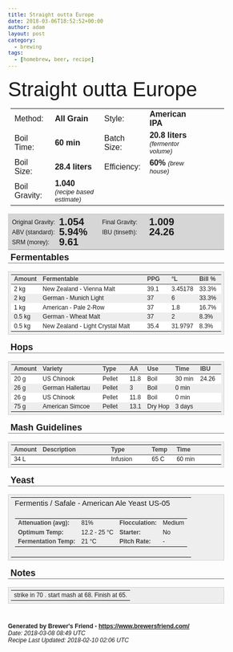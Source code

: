 ```yaml
---
title: Straight outta Europe
date: 2018-03-06T18:52:52+00:00
author: adam
layout: post
category:
  - brewing
tags:
  - [homebrew, beer, recipe]
---
```


<body style="font: 14px MuseoSans500, Helvetica, Arial, sans-serif; font-size: 12px;">
<h3 style="font-size: 40px; font-weight: normal; line-height: 110%; padding: 5px 0 0 0; margin: 0;">Straight outta Europe</h3>
<div style="font-size: 16px; font-weight: normal; padding: 0 0 0 5px;">
<table><tr>
<td>Method:</td><td><b>All Grain</b></td>
<td>Style:</td><td><b>American IPA</b></td>
</tr><tr>
<td>Boil Time:</td><td><b>60 min</b></td>
<td>Batch Size:</td><td><b>20.8 liters</b> <span style='font-size: 0.8em; font-style: italic;'>(fermentor volume)</span></td>
</tr><tr>
<td>Boil Size:</td><td><b>28.4 liters</b></td>
<td>Efficiency:</td><td><b>60%</b> <span style='font-size: 0.8em; font-style: italic;'>(brew house)</span></td>
</tr><tr>
<td>Boil Gravity:</td><td><b>1.040</b> <span style='font-size: 0.8em; font-style: italic;'>(recipe based estimate)</span></td>
<td>&nbsp;</td><td>&nbsp;</td><td>&nbsp;</td><td>&nbsp;</td></tr></table>

</div>
<div style="width: 100%; min-width: 320px; max-width: 960px;">
<div style="display: inline-block; width: 100%; padding: 5px 0px 5px 0px; background: #D6D6D6; border-bottom: #8E8E8E 1px solid; border-top: #C8C8C8 1px solid;">  
<div style="display: block; float: left; width: 180px;"><span style="display: block; float: left; margin: 4px 4px 0 8px; width: 90px;">Original Gravity:</span> 
<span style="display: block; font-size: 20px; float: left; line-height: 100%; font-weight: bold; width: 75px;">1.054</span></div> 
<div style="display: block; float: left; width: 180px;"><span style="display: block; float: left; margin: 4px 4px 0 8px; width: 90px;">Final Gravity:</span> 
<span style="display: block; font-size: 20px; float: left; line-height: 100%; font-weight: bold; width: 75px;">1.009</span></div> 
<div style="display: block; float: left; width: 180px;"><span style="display: block; float: left; margin: 4px 4px 0 8px; width: 90px;">ABV (standard):</span> 
<span style="display: block; font-size: 20px; float: left; line-height: 100%; font-weight: bold; width: 75px;">5.94%</span></div> 
<div style="display: block; float: left; width: 180px;"><span style="display: block; float: left; margin: 4px 4px 0 8px; width: 90px;">IBU (tinseth):</span> 
<span style="display: block; font-size: 20px; float: left; line-height: 100%; font-weight: bold; width: 75px;">24.26</span></div> 
<div style="display: block; float: left; width: 180px;"><span style="display: block; float: left; margin: 4px 4px 0 8px; width: 90px;">SRM (morey):</span> 
<span style="display: block; font-size: 20px; float: left; line-height: 100%; font-weight: bold; width: 75px;">9.61</span></div> 
<div style="clear: both;"></div>
</div>
<div style="border-bottom: #777 1px solid; font-size: 18px; font-weight: bold; padding: 5px 5px 0 5px; margin: 0 0 5px 0; text-align: left;">Fermentables</div>
<table cellspacing="0" cellpadding="4" style="margin-bottom: 10px; background-color: #EEE; border: #D2D2D2 1px solid; width: 100%; border-spacing: 0px 0px; padding: 5px; text-align: left;">
	<tr style="font-size: 12px;">
		<td style="border-bottom: #424242 1px solid; text-align: left; font-weight: bold; color: #424242;" width="10%">
			Amount
		</td>
		<td style="border-bottom: #424242 1px solid; text-align: left; font-weight: bold; color: #424242;" width="54%">
			Fermentable
		</td>
		<td style="border-bottom: #424242 1px solid; text-align: left; font-weight: bold; color: #424242;" width="12%">
			PPG
		</td>
		<td style="border-bottom: #424242 1px solid; text-align: left; font-weight: bold; color: #424242;" width="12%">
			&deg;L
		</td>
		<td style="border-bottom: #424242 1px solid; text-align: left; font-weight: bold; color: #424242;" width="12%">
			Bill %
		</td>
	</tr>
<tr style="font-size: 12px; background: #ffffff;"><td>2 kg</td><td>New Zealand - Vienna Malt</td><td>39.1</td><td>3.45178</td><td>33.3%</td>
		</tr><tr style="font-size: 12px;"><td>2 kg</td><td>German - Munich Light</td><td>37</td><td>6</td><td>33.3%</td>
		</tr><tr style="font-size: 12px; background: #ffffff;"><td>1 kg</td><td>American - Pale 2-Row</td><td>37</td><td>1.8</td><td>16.7%</td>
		</tr><tr style="font-size: 12px;"><td>0.5 kg</td><td>German - Wheat Malt</td><td>37</td><td>2</td><td>8.3%</td>
		</tr><tr style="font-size: 12px; background: #ffffff;"><td>0.5 kg</td><td>New Zealand - Light Crystal Malt</td><td>35.4</td><td>31.9797</td><td>8.3%</td>
		</tr></table>
<div style="border-bottom: #777 1px solid; font-size: 18px; font-weight: bold; padding: 5px 5px 0 5px; margin: 0 0 5px 0; text-align: left;">Hops</div>
<table cellspacing="0" cellpadding="4" style="margin-bottom: 10px; background-color: #EEE; border: #D2D2D2 1px solid; width: 100%; border-spacing: 0px 0px; padding: 5px; text-align: left;">
	<tr style="font-size: 12px;">
		<td style="border-bottom: #424242 1px solid; text-align: left; font-weight: bold; color: #424242;" width="10%">
			Amount
		</td>
		<td style="border-bottom: #424242 1px solid; text-align: left; font-weight: bold; color: #424242;" width="34%">
			Variety
		</td>
		<td style="border-bottom: #424242 1px solid; text-align: left; font-weight: bold; color: #424242;" width="14%">
			Type
		</td>
		<td style="border-bottom: #424242 1px solid; text-align: left; font-weight: bold; color: #424242;" width="6%">
			AA
		</td>
		<td style="border-bottom: #424242 1px solid; text-align: left; font-weight: bold; color: #424242;" width="12%">
			Use
		</td>
		<td style="border-bottom: #424242 1px solid; text-align: left; font-weight: bold; color: #424242;" width="12%">
			Time
		</td>
		<td style="border-bottom: #424242 1px solid; text-align: left; font-weight: bold; color: #424242;" width="12%">
			IBU
		</td>
	</tr>
<tr style="font-size: 12px; background: #ffffff;"><td>20 g</td><td>US Chinook</td><td>Pellet</td><td>11.8</td><td><span style='white-space: nowrap;'>Boil</span></td><td><span style='white-space: nowrap;'>30 min</span></td><td>24.26</td>
			</tr><tr style="font-size: 12px;"><td>26 g</td><td>German Hallertau</td><td>Pellet</td><td>3</td><td><span style='white-space: nowrap;'>Boil</span></td><td><span style='white-space: nowrap;'>0 min</span></td><td></td>
			</tr><tr style="font-size: 12px; background: #ffffff;"><td>26 g</td><td>US Chinook</td><td>Pellet</td><td>11.8</td><td><span style='white-space: nowrap;'>Boil</span></td><td><span style='white-space: nowrap;'>0 min</span></td><td></td>
			</tr><tr style="font-size: 12px;"><td>75 g</td><td>American Simcoe</td><td>Pellet</td><td>13.1</td><td><span style='white-space: nowrap;'>Dry Hop</span></td><td><span style='white-space: nowrap;'>3 days</span></td><td></td>
			</tr></table>
<div style="border-bottom: #777 1px solid; font-size: 18px; font-weight: bold; padding: 5px 5px 0 5px; margin: 0 0 5px 0; text-align: left;">Mash Guidelines</div>
<table cellspacing="0" cellpadding="4" style="margin-bottom: 10px; background-color: #EEE; border: #D2D2D2 1px solid; width: 100%; border-spacing: 0px 0px; padding: 5px; text-align: left;">
	<tr style="font-size: 12px;">
		<td style="border-bottom: #424242 1px solid; text-align: left; font-weight: bold; color: #424242;" width="10%">
			Amount
		</td>
		<td style="border-bottom: #424242 1px solid; text-align: left; font-weight: bold; color: #424242;" width="34%">
			Description
		</td>
		<td style="border-bottom: #424242 1px solid; text-align: left; font-weight: bold; color: #424242;" width="20%">
			Type
		</td>
		<td style="border-bottom: #424242 1px solid; text-align: left; font-weight: bold; color: #424242;" width="12%">
			Temp
		</td>
		<td style="border-bottom: #424242 1px solid; text-align: left; font-weight: bold; color: #424242;" width="24%">
			Time
		</td>
	</tr>
<tr style="font-size: 12px; background: #ffffff;"><td>34 L</td><td></td><td>Infusion</td><td>65 C</td><td>60 min</td>
			</tr></table>
<div style="border-bottom: #777 1px solid; font-size: 18px; font-weight: bold; padding: 5px 5px 0 5px; margin: 0 0 5px 0; text-align: left;">Yeast</div>
<table cellspacing="0" cellpadding="4" style="margin-bottom: 10px; background-color: #EEE; border: #D2D2D2 1px solid; width: 100%; border-spacing: 0px 0px; padding: 5px; text-align: left;">
<tr style="font-size: 12px;">
<td style="font-size: 15px;">Fermentis / Safale - American Ale Yeast US-05</td>
</tr>
<tr>
<td>
<table>
<tr style="font-size: 12px;">
<td style="font-weight: bold; color: #424242;">Attenuation (avg):</td>
<td>
81%</td>
<td style="font-weight: bold; color: #424242;">Flocculation:</td><td>
Medium</td>
</tr>
<tr style="font-size: 12px;">
<td style="font-weight: bold; color: #424242;">Optimum Temp:</td>
<td>
12.2 - 25 &deg;C</td>
<td style="font-weight: bold; color: #424242;">Starter:</td>
<td>
No</td>
</tr>
<tr style="font-size: 12px;">
<td style="font-weight: bold; color: #424242;">Fermentation Temp:</td>
<td>21 &deg;C
</td>
<td style="font-weight: bold; color: #424242;">Pitch Rate:</td>
<td>
-
</td>
</tr>
</table>
</td>
</tr>
</table>
<div style="border-bottom: #777 1px solid; font-size: 18px; font-weight: bold; padding: 5px 5px 0 5px; margin: 0 0 5px 0; text-align: left;">Notes</div>
<table cellspacing="0" cellpadding="4" style="margin-bottom: 10px; background-color: #EEE; border: #D2D2D2 1px solid; width: 100%; border-spacing: 0px 0px; padding: 5px; text-align: left;">
<tr style="font-size: 12px;">
<td>strike in 70 . start mash at 68. Finish at 65.<br />
</td>
</tr>
</table>
<br/><br/>
<b>Generated by Brewer's Friend - <a href = "https://www.brewersfriend.com/">https://www.brewersfriend.com/</a></b><br/>
<i>Date: 2018-03-08 08:49 UTC</i><br/> 
<i>Recipe Last Updated: 2018-02-10 02:06 UTC</i> 
</div>
</body>